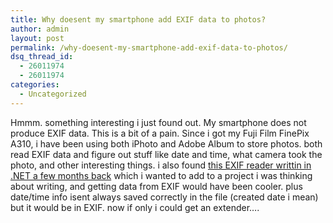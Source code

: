 ```yaml
---
title: Why doesent my smartphone add EXIF data to photos?
author: admin
layout: post
permalink: /why-doesent-my-smartphone-add-exif-data-to-photos/
dsq_thread_id:
  - 26011974
  - 26011974
categories:
  - Uncategorized
---
```

Hmmm. something interesting i just found out. My smartphone does not produce EXIF data. This is a bit of a pain. Since i got my Fuji Film FinePix A310, i have been using both iPhoto and Adobe Album to store photos. both read EXIF data and figure out stuff like date and time, what camera took the photo, and other interesting things. i also found [this EXIF reader writtin in .NET a few months back][1] which i wanted to add to a project i was thinking about writing, and getting data from EXIF would have been cooler. plus date/time info isent always saved correctly in the file (created date i mean) but it would be in EXIF. now if only i could get an extender&#8230;.

 [1]: http://blog.lotas-smartman.net/archives/2004/06/10/2038/the-exifreader-class-vbnet/